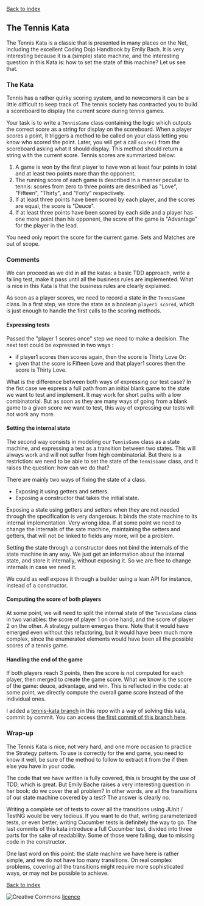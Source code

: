 [Back to index](/index.html)


## The Tennis Kata

The Tennis Kata is a classic that is presented in many places on the Net, including the excellent Coding Dojo Handbook by Emily Bach. It is very interesting because it is a (simple) state machine, and the interesting question in this Kata is: how to set the state of this machine? Let us see that. 

### The Kata

Tennis has a rather quirky scoring system, and to newcomers it can be a little difficult to keep track of. The tennis society has contracted you to build a scoreboard to display the current score during tennis games.

Your task is to write a `TennisGame` class containing the logic which outputs the correct score as a string for display on the scoreboard. When a player scores a point, it triggers a method to be called on your class letting you know who scored the point. Later, you will get a call `score()` from the scoreboard asking what it should display. This method should return a string with the current score.
Tennis scores are summarized below:

1. A game is won by the first player to have won at least four points in total and at least two points more than the opponent.
2. The running score of each game is described in a manner peculiar to tennis: scores from zero to three points are described as "Love", "Fifteen", "Thirty", and "Forty" respectively.
3. If at least three points have been scored by each player, and the scores are equal, the score is "Deuce".
4. If at least three points have been scored by each side and a player has one more point than his opponent, the score of the game is "Advantage" for the player in the lead.

You need only report the score for the current game. Sets and Matches are out of scope.

### Comments

We can proceed as we did in all the katas: a basic TDD approach, write a failing test, make it pass until all the business rules are implemented. What is nice in this Kata is that the business rules are clearly explained. 

As soon as a player scores, we need to record a state in the `TennisGame` class. In a first step, we store the state as a boolean `player1 scored`, which is just enough to handle the first calls to the scoring methods. 

#### Expressing tests

Passed the "player 1 scores once" step we need to make a decision. The next test could be expressed in two ways : 
- if player1 scores then scores again, then the score is Thirty Love
Or: 
- given that the score is Fifteen Love and that player1 scores then the score is Thirty Love. 

What is the difference between both ways of expressing our test case? In the fist case we express a full path from an initial blank game to the state we want to test and implement. It may work for short paths with a low combinatorial. But as soon as they are many ways of going from a blank game to a given score we want to test, this way of expressing our tests will not work any more. 

#### Setting the internal state

The second way consists in modeling our `TennisGame` class as a state machine, and expressing a test as a transition between two states. This will always work and will not suffer from high combinatorial. But there is a restriction: we need to be able to set the state of the `TennisGame` class, and it raises the question: how can we do that? 

There are mainly two ways of fixing the state of a class.  
- Exposing it using getters and setters. 
- Exposing a constructor that takes the initial state. 

Exposing a state using getters and setters when they are not needed through the specification is very dangerous. It binds the state machine to its internal implementation. Very wrong idea. If at some point we need to change the internals of the sate machine, maintaining the setters and getters, that will not be linked to fields any more, will be a problem.  

Setting the state through a constructor does not bind the internals of the state machine in any way. We just get an information about the internal state, and store it internally, without exposing it. So we are free to change internals in case we need it. 

We could as well expose it through a builder using a lean API for instance, instead of a constructor. 

#### Computing the score of both players

At some point, we will need to split the internal state of the `TennisGame` class in two variables: the score of player 1 on one hand, and the score of player 2 on the other. A strategy pattern emerges there. Note that it would have emerged even without this refactoring, but it would have been much more complex, since the enumerated elements would have been all the possible scores of a tennis game. 

#### Handling the end of the game

If both players reach 3 points, then the score is not computed for each player, then merged to create the game score. What we know is the score of the game: deuce, advantage, and win. This is reflected in the code: at some point, we directly compute the overall game score instead of the individual ones. 

I added a [tennis-kata branch](https://github.com/JosePaumard/JosePaumard.github.io/tree/tennis-kata) in this repo with a way of solving this kata, commit by commit. You can access [the first commit of this branch here](https://github.com/JosePaumard/JosePaumard.github.io/tree/be95deb427e325980825a0a4abf6d89be493d22c).


### Wrap-up

The Tennis Kata is nice, not very hard, and one more occasion to practice the Strategy pattern. To use is correctly for the end game, you need to know it well, be sure of the method to follow to extract it from the if then else you have in your code. 

The code that we have written is fully covered, this is brought by the use of TDD, which is great. But Emily Bache raises a very interesting question in her book: do we cover the all problem? In other words, are all the transitions of our state machine covered by a test? The answer is clearly no. 

Writing a complete set of tests to cover all the transitions using JUnit / TestNG would be very tedious. If you want to do that, writing parameterized tests, or even better, writing Cucumber tests is definitely the way to go. The last commits of this kata introduce a full Cucumber test, divided into three parts for the sake of readability. Some of those were failing, due to missing code in the constructor. 

One last word on this point: the state machine we have here is rather simple, and we do not have too many transitions. On real complex problems, covering all the transitions might require more sophisticated ways, or may not be possible to achieve. 

[Back to index](/index.html)

![Creative Commons](https://i.creativecommons.org/l/by-nc-sa/4.0/88x31.png) [licence](http://creativecommons.org/licenses/by-nc-sa/4.0/)
